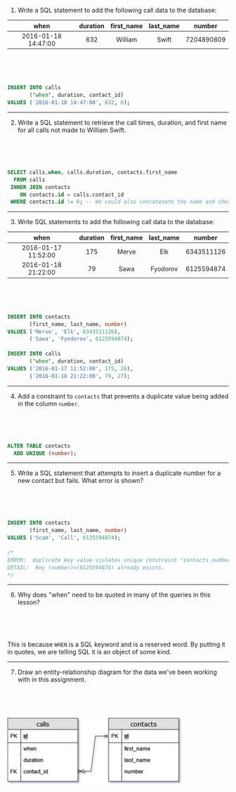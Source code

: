 1. Write a SQL statement to add the following call data to the database:

| when | duration | first_name | last_name | number |
|:---:|:---:|:---:|:---:|:---:|
| 2016-01-18 14:47:00 | 632 | William | Swift | 7204890809 |

<br>
<br>
<br>

```sql
INSERT INTO calls
       ("when", duration, contact_id)
VALUES ('2016-01-18 14:47:00', 632, 6);
```
---

2. Write a SQL statement to retrieve the call times, duration, and first name for all calls not made to William Swift.

<br>
<br>
<br>

```sql
SELECT calls.when, calls.duration, contacts.first_name
  FROM calls
 INNER JOIN contacts
    ON contacts.id = calls.contact_id
 WHERE contacts.id != 6; -- We could also concatenate the name and check it with 'William Swift', but id was faster to type
```
---

3. Write SQL statements to add the following call data to the database:

| when | duration | first_name | last_name | number |
|:---:|:---:|:---:|:---:|:---:|
| 2016-01-17 11:52:00 | 175 | Merve | Elk | 6343511126 |
| 2016-01-18 21:22:00 | 79 | Sawa | Fyodorov | 6125594874 |

<br>
<br>
<br>

```sql
INSERT INTO contacts
       (first_name, last_name, number)
VALUES ('Merve', 'Elk', 6343511126),
       ('Sawa', 'Fyodorov', 6125594874);

INSERT INTO calls
       ("when", duration, contact_id)
VALUES ('2016-01-17 11:52:00', 175, 26),
       ('2016-01-18 21:22:00', 79, 27);
```
---

4. Add a constraint to `contacts` that prevents a duplicate value being added in the column `number`.

<br>
<br>
<br>

```sql
ALTER TABLE contacts
  ADD UNIQUE (number);
```
---

5. Write a SQL statement that attempts to insert a duplicate number for a new contact but fails. What error is shown?

<br>
<br>
<br>

```sql
INSERT INTO contacts
       (first_name, last_name, number)
VALUES ('Scam', 'Call', 6125594874);

/*
ERROR:  duplicate key value violates unique constraint "contacts_number_key"
DETAIL:  Key (number)=(6125594874) already exists.
*/
```
---

6. Why does "when" need to be quoted in many of the queries in this lesson?

<br>
<br>
<br>

This is because `WHEN` is a SQL keyword and is a reserved word. By putting it in quotes, we are telling SQL it is an object of some kind.

---

7. Draw an entity-relationship diagram for the data we've been working with in this assignment.

<br>
<br>
<br>

![](a8_diagram.jpg)
